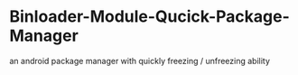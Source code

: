 # Binloader-Module-Qucick-Package-Manager
an android package manager with quickly freezing / unfreezing ability
